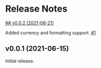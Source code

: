 # Release Notes

[## v0.0.2 (2021-06-21)](https://github.com/laraware/shopping-bag/releases/tag/0.0.2)

Added currency and formatting support. [#1](https://github.com/laraware/shopping-bag/pull/1)

## v0.0.1 (2021-06-15)

Initial release.
